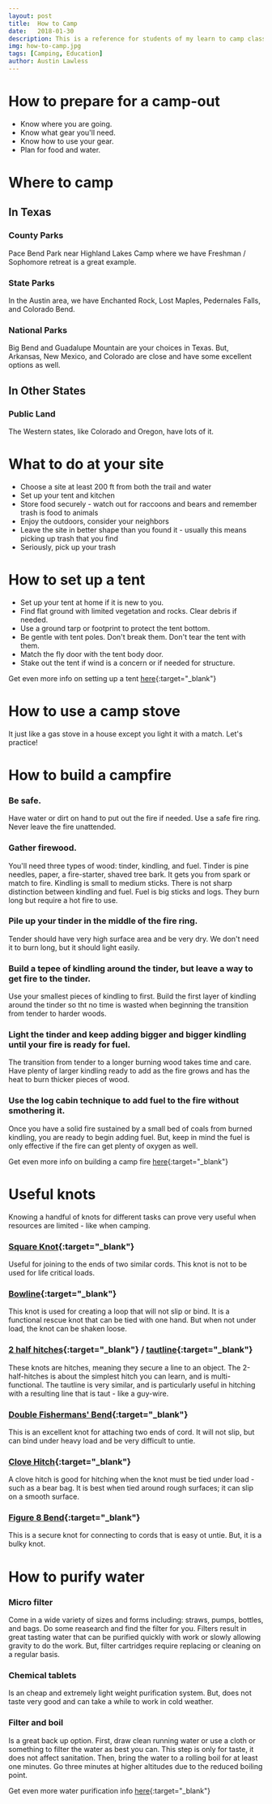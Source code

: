 ```yaml
---
layout: post
title:  How to Camp
date:   2018-01-30
description: This is a reference for students of my learn to camp class at REACH Winter Retreat 2018
img: how-to-camp.jpg
tags: [Camping, Education]
author: Austin Lawless
---
```


# How to prepare for a camp-out
* Know where you are going.
* Know what gear you'll need.
* Know how to use your gear.
* Plan for food and water.


# Where to camp
## In Texas
### County Parks
Pace Bend Park near Highland Lakes Camp where we have Freshman / Sophomore retreat is a great example.
### State Parks
In the Austin area, we have Enchanted Rock, Lost Maples, Pedernales Falls, and Colorado Bend.
### National Parks
Big Bend and Guadalupe Mountain are your choices in Texas. But, Arkansas, New Mexico, and Colorado are close and have some excellent options as well.
## In Other States
### Public Land
The Western states, like Colorado and Oregon, have lots of it.


# What to do at your site
* Choose a site at least 200 ft from both the trail and water
* Set up your tent and kitchen
* Store food securely - watch out for raccoons and bears  and remember trash is food to animals
* Enjoy the outdoors, consider your neighbors
* Leave the site in better shape than you found it - usually this means picking up trash that you find
* Seriously, pick up your trash


# How to set up a tent
* Set up your tent at home if it is new to you.
* Find flat ground with limited vegetation and rocks. Clear debris if needed.
* Use a ground tarp or footprint to protect the tent bottom.
* Be gentle with tent poles. Don't break them. Don't tear the tent with them.
* Match the fly door with the tent body door.
* Stake out the tent if wind is a concern or if needed for structure.

Get even more info on setting up a tent [here](https://www.rei.com/learn/expert-advice/tent-set-up.html){:target="_blank"}


# How to use a camp stove
It just like a gas stove in a house except you light it with a match. Let's practice!


# How to build a campfire
### Be safe.
Have water or dirt on hand to put out the fire if needed. Use a safe fire ring. Never leave the fire unattended.
### Gather firewood.
You'll need three types of wood: tinder, kindling, and fuel. Tinder is pine needles, paper, a fire-starter, shaved tree bark. It gets you from spark or match to fire. Kindling is small to medium sticks. There is not sharp distinction between kindling and fuel. Fuel is big sticks and logs. They burn long but require a hot fire to use.
### Pile up your tinder in the middle of the fire ring.
Tender should have very high surface area and be very dry. We don't need it to burn long, but it should light easily.
### Build a tepee of kindling around the tinder, but leave a way to get fire to the tinder.
Use your smallest pieces of kindling to first. Build the first layer of kindling around the tinder so tht no time is wasted when beginning the transition from tender to harder woods.
### Light the tinder and keep adding bigger and bigger kindling until your fire is ready for fuel.
The transition from tender to a longer burning wood takes time and care. Have plenty of larger kindling ready to add as the fire grows and has the heat to burn thicker pieces of wood.
### Use the log cabin technique to add fuel to the fire without smothering it.
Once you have a solid fire sustained by a small bed of coals from burned kindling, you are ready to begin adding fuel. But, keep in mind the fuel is only effective if the fire can get plenty of oxygen as well.

Get even more info on building a camp fire [here](https://www.rei.com/learn/expert-advice/campfire-basics.html){:target="_blank"}

# Useful knots
Knowing a handful of knots for different tasks can prove very useful when resources are limited - like when camping.
### [Square Knot](http://www.animatedknots.com/reef/){:target="_blank"}
Useful for joining to the ends of two similar cords. This knot is not to be used for life critical loads.
### [Bowline](http://www.animatedknots.com/bowline/){:target="_blank"}
This knot is used for creating a loop that will not slip or bind. It is a functional rescue knot that can be tied with one hand. But when not under load, the knot can be shaken loose.
### [2 half hitches](http://www.animatedknots.com/roundturn/){:target="_blank"} / [tautline](http://www.animatedknots.com/midshipmans/){:target="_blank"}
These knots are hitches, meaning they secure a line to an object. The 2-half-hitches is about the simplest hitch you can learn, and is multi-functional. The tautline is very similar, and is particularly useful in hitching with a resulting line that is taut - like a guy-wire.
### [Double Fishermans' Bend](http://www.animatedknots.com/doublefishermans/){:target="_blank"}
This is an excellent knot for attaching two ends of cord. It will not slip, but can bind under heavy load and be very difficult to untie.
### [Clove Hitch](http://www.animatedknots.com/cloveend/){:target="_blank"}
A clove hitch is good for hitching when the knot must be tied under load - such as a bear bag. It is best when tied around rough surfaces; it can slip on a smooth surface.
### [Figure 8 Bend](http://www.animatedknots.com/fig8join/){:target="_blank"}
This is a secure knot for connecting to cords that is easy ot untie. But, it is a bulky knot.


# How to purify water 
### Micro filter
Come in a wide variety of sizes and forms including: straws, pumps, bottles, and bags. Do some reasearch and find the filter for you. Filters result in great tasting water that can be purified quickly with work or slowly allowing gravity to do the work. But, filter cartridges require replacing or cleaning on a regular basis.
### Chemical tablets
Is an cheap and extremely light weight purification system. But, does not taste very good and can take a while to work in cold weather.
### Filter and boil
Is a great back up option. First, draw clean running water or use a cloth or something to filter the water as best you can. This step is only for taste, it does not affect sanitation. Then, bring the water to a rolling boil for at least one minutes. Go three minutes at higher altitudes due to the reduced boiling point. 

Get even more water purification info [here](https://www.rei.com/learn/expert-advice/water-treatment-backcountry.html){:target="_blank"}